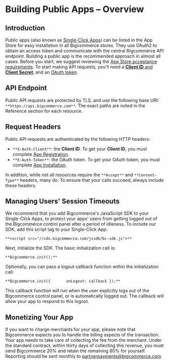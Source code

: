 # Building Public Apps – Overview

## Introduction

Public apps (also known as [Single-Click Apps](https://www.bigcommerce.com/single-click-apps/)) can be listed in the App Store for easy installation in all Bigcommerce stores. They use OAuth2 to obtain an access token and communicate with the central Bigcommerce API endpoint. Building a public app is the recommended approach in almost all cases. Before you start, we suggest reviewing the [App Store acceptance requirements](/api/approval-requirements). To start making API requests, you'll need a [**Client ID** and **Client Secret**](/api/registration), and an [OAuth token](/api/callback).

## API Endpoint

Public API requests are protected by TLS, and use the following base URI: `**https://api.bigcommerce.com**`. The exact paths are noted in the Reference section for each resource.

## Request Headers

Public API requests are authenticated by the following HTTP headers:

*   `**X-Auth-Client**`: the **Client ID**. To get your **Client ID**, you must complete [App Registration](/api/registration).
*   `**X-Auth-Token**`: the OAuth token. To get your OAuth token, you must complete [App Installation](/api/callback).

In addition, while not all resources require the `**Accept**` and `**Content-Type**` headers, many do. To ensure that your calls succeed, always include these headers.

## Managing Users' Session Timeouts

We recommend that you add Bigcommerce's JavaScript SDK to your Single-Click Apps, to protect your apps' users from getting logged out of the Bigcommerce control panel after a period of idleness. To include our SDK, add this script tag to your Single-Click App:

`**<script src="//cdn.bigcommerce.com/jssdk/bc-sdk.js">**`

Next, initialize the SDK. The basic initialization call is:

`**Bigcommerce.init();**`

Optionally, you can pass a logout callback function within the initialization call:

`**Bigcommerce.init({
      onLogout: callback
});**`

This callback function will run when the user explicitly logs out of the Bigcommerce control panel, or is automatically logged out. The callback will allow your app to respond to this logout.

## Monetizing Your App

If you want to charge merchants for your app, please note that Bigcommerce expects you to handle the billing aspects of the transaction. Your app needs to take care of collecting the fee from the merchant. Under the standard contract, within thirty days of collecting this revenue, you must send Bigcommerce 20% and retain the remaining 80% for yourself. Reporting should be sent monthly to partnerpayments@bigcommerce.com.
